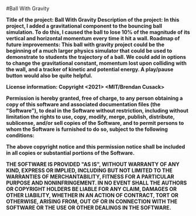 #Ball With Gravity

<b>Title of the project:<b> Ball With Gravity
<b>Description of the project:<b> In this project, I added a gravitational component to the bouncing ball simulation. To do this, I caused the ball to lose 10% of the magnitude of its vertical and horizontal momentum every time it hit a wall. 
<b>Roadmap of future improvements:<b> This ball with gravity project could be the beginning of a much larger physics simulator that could be used to demonstrate to students the trajectory of a ball.  We could add in options to change the gravitational constant, momentum lost upon colliding with the wall, and a tracker of kinetic and potential energy.  A play/pause button would also be quite helpful. 

License information: Copyright <2021> <MIT/Brendan Cusack>

Permission is hereby granted, free of charge, to any person obtaining a copy of this software and associated documentation files (the "Software"), to deal in the Software without restriction, including without limitation the rights to use, copy, modify, merge, publish, distribute, sublicense, and/or sell copies of the Software, and to permit persons to whom the Software is furnished to do so, subject to the following conditions:

The above copyright notice and this permission notice shall be included in all copies or substantial portions of the Software.

THE SOFTWARE IS PROVIDED "AS IS", WITHOUT WARRANTY OF ANY KIND, EXPRESS OR IMPLIED, INCLUDING BUT NOT LIMITED TO THE WARRANTIES OF MERCHANTABILITY, FITNESS FOR A PARTICULAR PURPOSE AND NONINFRINGEMENT. IN NO EVENT SHALL THE AUTHORS OR COPYRIGHT HOLDERS BE LIABLE FOR ANY CLAIM, DAMAGES OR OTHER LIABILITY, WHETHER IN AN ACTION OF CONTRACT, TORT OR OTHERWISE, ARISING FROM, OUT OF OR IN CONNECTION WITH THE SOFTWARE OR THE USE OR OTHER DEALINGS IN THE SOFTWARE.
